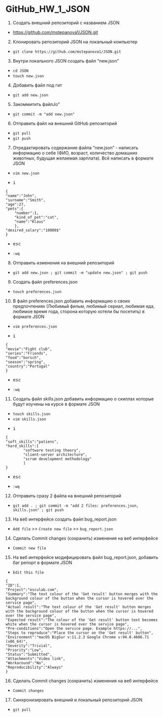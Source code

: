 # GitHub_HW_1_JSON

1. Создать внешний репозиторий c названием JSON
- <https://github.com/mstepanova1/JSON.git>

 2. Клонировать репозиторий JSON на локальный компьютер
- `git clone https://github.com/mstepanova1/JSON.git`

 3. Внутри локального JSON создать файл “new.json”
- `cd JSON`
- `touch new.json`

 4. Добавить файл под гит
- `git add new.json`

 5. Закоммитить файлJo"
- `git commit -m "add new.json"`

 6. Отправить файл на внешний GitHub репозиторий
- `git pull`
- `git push`

 7. Отредактировать содержание файла “new.json” - написать информацию о себе (ФИО, возраст, количество домашних животных, будущая желаемая зарплата). Всё написать в формате JSON
- `vim new.json`
- <pre><kbd>i</kbd></pre>
```
{
"name":"John",
"surname":"Smith",
"age":27,
"pets":{
	"number":1,
	"kind_of_pet":"cat",
	"name":"Klaus"
	},
"desired_salary":"10000$"
}
```
- <pre><kbd>esc</kbd></pre>
- `:wq`

 8. Отправить изменения на внешний репозиторий
- `git add new.json ; git commit -m "update new.json" ; git push`

 9. Создать файл preferences.json
- `touch preferences.json`

 10. В файл preferences.json добавить информацию о своих предпочтениях (Любимый фильм, любимый сериал, любимая еда, любимое время года, сторона которую хотели бы посетить) в формате JSON
- `vim preferences.json`
- <pre><kbd>i</kbd></pre>
```
{
"movie":"Fight club",
"series":"Friends",
"food":"borsch",
"season":"spring",
"country":"Portugal"
}
```
- <pre><kbd>esc</kbd></pre>
- `:wq`

 11. Создать файл skills.json добавить информацию о скиллах которые будут изучены на курсе в формате JSON
- `touch skills.json`
- `vim skills.json`
- <pre><kbd>i</kbd></pre>
```
{
"soft_skills":"patiens",
"hard_skills":[
		"software testing theory",
		"client-server architecture",
		"scrum development methodology"
		]
}
```
- <pre><kbd>esc</kbd></pre>
- `:wq`

 12. Отправить сразу 2 файла на внешний репозиторий
- `git add . ; git commit -m "add 2 files: preferences.json, skills.json" ; git push`

 13. На веб интерфейсе создать файл bug_report.json
- `Add file` >> `Create new file` >> `bug_report.json`

 14. Сделать Commit changes (сохранить) изменения на веб интерфейсе
- `Commit new file`

 15. На веб интерфейсе модифицировать файл bug_report.json, добавить баг репорт в формате JSON
- `Edit this file`
```
{
"ID":1,
"Project":"esculab.com",
"Summary":"The text colour of the 'Get result' button merges with the background colour of the button when the cursor is hovered over the service page",
"Actual result":"The text colour of the 'Get result' button merges with the background colour of the button when the cursor is hovered over the service page",
"Expected result":"The colour of the 'Get result' button text becomes white when the cursor is hovered over the service page",
"Pre-conditions":"Open the service page. Example https://...",
"Steps to reproduce":"Place the cursor on the 'Get result' button",
"Environment":"macOS BigSur v:11.2.3 Google Chrome v:94.0.4606.71 (x86_64)",
"Severity":"Trivial",
"Priority":"Low",
"Status":"Submitted",
"Attachments":"Video link",
"Workaround":"No", 
"Reproducibility":"Always"
}
```
 16. Сделать Commit changes (сохранить) изменения на веб интерфейсе
- `Commit changes`

 17. Синхронизировать внешний и локальный репозиторий JSON
- `git pull`
